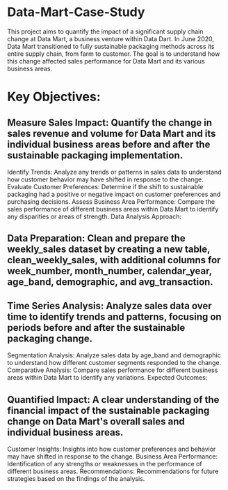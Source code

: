 # Data-Mart-Case-Study

This project aims to quantify the impact of a significant supply chain change at Data Mart, a business venture within Data Dart. In June 2020, Data Mart transitioned to fully sustainable packaging methods across its entire supply chain, from farm to customer. The goal is to understand how this change affected sales performance for Data Mart and its various business areas.

# Key Objectives:

## Measure Sales Impact: Quantify the change in sales revenue and volume for Data Mart and its individual business areas before and after the sustainable packaging implementation.
Identify Trends: Analyze any trends or patterns in sales data to understand how customer behavior may have shifted in response to the change.
Evaluate Customer Preferences: Determine if the shift to sustainable packaging had a positive or negative impact on customer preferences and purchasing decisions.
Assess Business Area Performance: Compare the sales performance of different business areas within Data Mart to identify any disparities or areas of strength.
Data Analysis Approach:

## Data Preparation: Clean and prepare the weekly_sales dataset by creating a new table, clean_weekly_sales, with additional columns for week_number, month_number, calendar_year, age_band, demographic, and avg_transaction.
## Time Series Analysis: Analyze sales data over time to identify trends and patterns, focusing on periods before and after the sustainable packaging change.
Segmentation Analysis: Analyze sales data by age_band and demographic to understand how different customer segments responded to the change.
Comparative Analysis: Compare sales performance for different business areas within Data Mart to identify any variations.
Expected Outcomes:

##  Quantified Impact: A clear understanding of the financial impact of the sustainable packaging change on Data Mart's overall sales and individual business areas.
Customer Insights: Insights into how customer preferences and behavior may have shifted in response to the change.
Business Area Performance: Identification of any strengths or weaknesses in the performance of different business areas.
Recommendations: Recommendations for future strategies based on the findings of the analysis.


